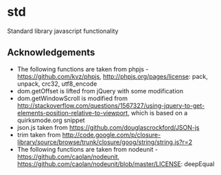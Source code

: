 std
===

Standard library javascript functionality

Acknowledgements
----------------

- The following functions are taken from phpjs - https://github.com/kvz/phpjs, http://phpjs.org/pages/license: pack, unpack, crc32, utf8_encode
- dom.getOffset is lifted from jQuery with some modification
- dom.getWindowScroll is modified from http://stackoverflow.com/questions/1567327/using-jquery-to-get-elements-position-relative-to-viewport, which is based on a quirksmode.org snippet
- json.js taken from https://github.com/douglascrockford/JSON-js
- trim taken from http://code.google.com/p/closure-library/source/browse/trunk/closure/goog/string/string.js?r=2
- The following functions are taken from nodeunit - https://github.com/caolan/nodeunit, https://github.com/caolan/nodeunit/blob/master/LICENSE: deepEqual


